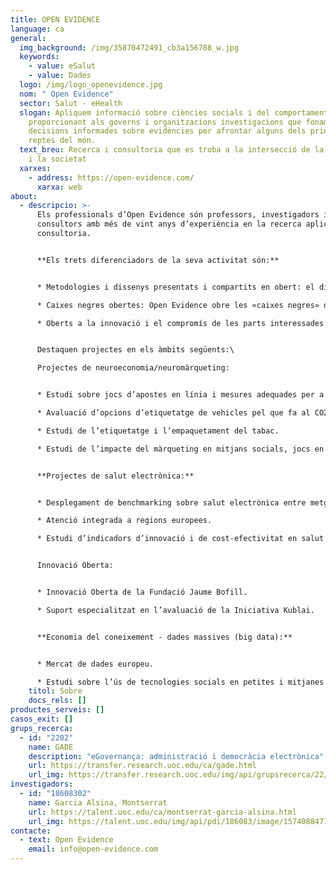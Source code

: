 ```yaml
---
title: OPEN EVIDENCE
language: ca
general:
  img_background: /img/35870472491_cb3a156788_w.jpg
  keywords:
    - value: eSalut
    - value: Dades
  logo: /img/logo_openevidence.jpg
  nom: " Open Evidence"
  sector: Salut - eHealth
  slogan: Apliquem informació sobre ciències socials i del comportament,
    proporcionant als governs i organitzacions investigacions que fonamenten
    decisions informades sobre evidències per afrontar alguns dels principals
    reptes del món.
  text_breu: Recerca i consultoria que es troba a la intersecció de la tecnologia
    i la societat
  xarxes:
    - address: https://open-evidence.com/
      xarxa: web
about:
  - descripcio: >-
      Els professionals d’Open Evidence són professors, investigadors i
      consultors amb més de vint anys d’experiència en la recerca aplicada i la
      consultoria.


      **Els trets diferenciadors de la seva activitat són:**


      * Metodologies i dissenys presentats i compartits en obert: el disseny de recerca i les metodologies aplicades per l’empresa són sempre transparents, verificables i compartides en obert amb els seus clients i amb la comunitat d’investigadors i professionals mitjançant processos de consulta i de validació.

      * Caixes negres obertes: Open Evidence obre les «caixes negres» de models empírics complexos i de tècniques sofisticades d’econometria i d’estadística per a garantir que els resultats de les seves anàlisis de dades i les seves simulacions de modelització són fàcils de fer servir i d’entendre.

      * Oberts a la innovació i el compromís de les parts interessades: l’enfocament no és mai tecnocràtic ni vertical, sinó que mira d’incloure perspectives i coneixements de totes les parts interessades, per mitjà de processos de consulta i de compromís col·laboratiu oberts i en línia.


      Destaquen projectes en els àmbits següents:\

      Projectes de neuroeconomia/neuromàrqueting:


      * Estudi sobre jocs d’apostes en línia i mesures adequades per a la protecció dels consumidors d’aquests serveis.

      * Avaluació d’opcions d’etiquetatge de vehicles pel que fa al CO2 i a la informació per al consumidor.

      * Estudi de l’etiquetatge i l’empaquetament del tabac.

      * Estudi de l’impacte del màrqueting en mitjans socials, jocs en línia i aplicacions mòbils sobre la conducta infantil.


      **Projectes de salut electrònica:**


      * Desplegament de benchmarking sobre salut electrònica entre metges de primària.

      * Atenció integrada a regions europees.

      * Estudi d’indicadors d’innovació i de cost-efectivitat en salut electrònica.


      Innovació Oberta:


      * Innovació Oberta de la Fundació Jaume Bofill.

      * Suport especialitzat en l’avaluació de la Iniciativa Kublai.


      **Economia del coneixement - dades massives (big data):**


      * Mercat de dades europeu.

      * Estudi sobre l’ús de tecnologies socials en petites i mitjanes empreses.
    titol: Sobre
    docs_rels: []
productes_serveis: []
casos_exit: []
grups_recerca:
  - id: "2202"
    name: GADE
    description: "eGovernança: administració i democràcia electrònica"
    url: https://transfer.research.uoc.edu/ca/gade.html
    url_img: https://transfer.research.uoc.edu/img/api/grupsrecerca/22/image/1579101717481
investigadors:
  - id: "18608302"
    name: Garcia Alsina, Montserrat
    url: https://talent.uoc.edu/ca/montserrat-garcia-alsina.html
    url_img: https://talent.uoc.edu/img/api/pdi/186083/image/1574088471013
contacte:
  - text: Open Evidence
    email: info@open-evidence.com
---
```

